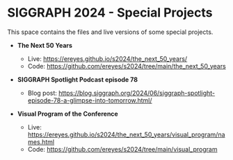 # SIGGRAPH 2024 - Special Projects

This space contains the files and live versions of some special projects.

- **The Next 50 Years**
  - Live: https://ereyes.github.io/s2024/the_next_50_years/
  - Code: https://github.com/ereyes/s2024/tree/main/the_next_50_years

- **SIGGRAPH Spotlight Podcast episode 78**
  - Blog post: https://blog.siggraph.org/2024/06/siggraph-spotlight-episode-78-a-glimpse-into-tomorrow.html/

- **Visual Program of the Conference**
  - Live: https://ereyes.github.io/s2024/the_next_50_years/visual_program/names.html
  - Code: https://github.com/ereyes/s2024/tree/main/visual_program
